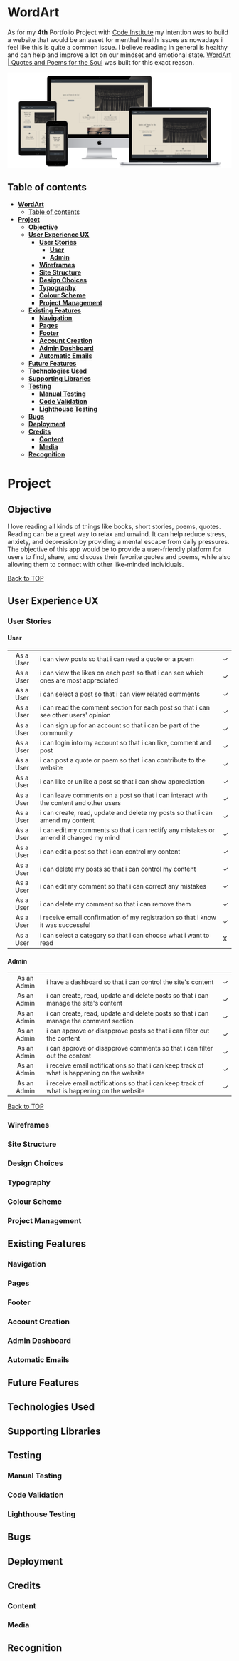 # **WordArt**
As for my **4th** Portfolio Project with [Code Institute](https://codeinstitute.net/) my intention was to build a website that would be an asset for menthal health issues as nowadays i feel like this is quite a common issue. I believe reading in general is healthy and can help and improve a lot on our mindset and emotional state. [WordArt | Quotes and Poems for the Soul](https://wordart.herokuapp.com/) was built for this exact reason.

![website_preview](static/images/all-devices-black.png)

## Table of contents

<!-- TOC -->

- [**WordArt**](#wordart)
    - [Table of contents](#table-of-contents)
- [**Project**](#project)
    - [**Objective**](#objective)
    - [**User Experience UX**](#user-experience-ux)
        - [**User Stories**](#user-stories)
            - [**User**](#user)
            - [**Admin**](#admin)
        - [**Wireframes**](#wireframes)
        - [**Site Structure**](#site-structure)
        - [**Design Choices**](#design-choices)
        - [**Typography**](#typography)
        - [**Colour Scheme**](#colour-scheme)
        - [**Project Management**](#project-management)
    - [**Existing Features**](#existing-features)
        - [**Navigation**](#navigation)
        - [**Pages**](#pages)
        - [**Footer**](#footer)
        - [**Account Creation**](#account-creation)
        - [**Admin Dashboard**](#admin-dashboard)
        - [**Automatic Emails**](#automatic-emails)
    - [**Future Features**](#future-features)
    - [**Technologies Used**](#technologies-used)
    - [**Supporting Libraries**](#supporting-libraries)
    - [**Testing**](#testing)
        - [**Manual Testing**](#manual-testing)
        - [**Code Validation**](#code-validation)
        - [**Lighthouse Testing**](#lighthouse-testing)
    - [**Bugs**](#bugs)
    - [**Deployment**](#deployment)
    - [**Credits**](#credits)
        - [**Content**](#content)
        - [**Media**](#media)
    - [**Recognition**](#recognition)

<!-- /TOC -->

# **Project**
## **Objective**

I love reading all kinds of things like books, short stories, poems, quotes. Reading can be a great way to relax and unwind. It can help reduce stress, anxiety, and depression by providing a mental escape from daily pressures.
<br/>
The objective of this app would be to provide a user-friendly platform for users to find, share, and discuss their favorite quotes and poems, while also allowing them to connect with other like-minded individuals.

[Back to TOP](<#table-of-contents>)

## **User Experience UX**
### **User Stories**

#### **User**
| | | |
|:-------:|:--------|:--------|
| As a User | i can view posts so that i can read a quote or a poem | &check; |
| As a User | i can view the likes on each post so that i can see which ones are most appreciated | &check; |
| As a User | i can select a post so that i can view related comments | &check; |
| As a User | i can read the comment section for each post so that i can see other users' opinion | &check; |
| As a User | i can sign up for an account so that i can be part of the community | &check; |
| As a User | i can login into my account so that i can like, comment and post | &check; |
| As a User | i can post a quote or poem so that i can contribute to the website | &check; |
| As a User | i can like or unlike a post so that i can show appreciation | &check; |
| As a User | i can leave comments on a post so that i can interact with the content and other users | &check; |
| As a User | i can create, read, update and delete my posts so that i can amend my content | &check; |
| As a User | i can edit my comments so that i can rectify any mistakes or amend if changed my mind | &check; |
| As a User | i can edit a post so that i can control my content | &check; |
| As a User | i can delete my posts so that i can control my content | &check; |
| As a User | i can edit my comment so that i can correct any mistakes | &check; |
| As a User | i can delete my comment so that i can remove them | &check; |
| As a User | i receive email confirmation of my registration so that i know it was successful | &check; |
| As a User | i can select a category so that i can choose what i want to read | X |

#### **Admin**

| | | |
|:-------:|:--------|:--------|
| As an Admin | i have a dashboard so that i can control the site's content | &check; |
| As an Admin | i can create, read, update and delete posts so that i can manage the site's content | &check; |
| As an Admin | i can create, read, update and delete posts so that i can manage the comment section | &check; |
| As an Admin | i can approve or disapprove posts so that i can filter out the content | &check; |
| As an Admin | i can approve or disapprove comments so that i can filter out the content | &check; |
| As an Admin | i receive email notifications so that i can keep track of what is happening on the website | &check; |
| As an Admin | i receive email notifications so that i can keep track of what is happening on the website | &check; |

[Back to TOP](<#table-of-contents>)

### **Wireframes**
### **Site Structure**
### **Design Choices**
### **Typography**
### **Colour Scheme**
### **Project Management**
## **Existing Features**
### **Navigation**
### **Pages**
### **Footer**
### **Account Creation**
### **Admin Dashboard**
### **Automatic Emails**
## **Future Features**
## **Technologies Used**
## **Supporting Libraries**
## **Testing**
### **Manual Testing**
### **Code Validation**
### **Lighthouse Testing**
## **Bugs**
## **Deployment**
## **Credits**
### **Content**
### **Media**
## **Recognition**
